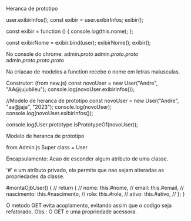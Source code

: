 Heranca de prototipo

user.exibirInfos();
const exibir = user.exibirInfos;
exibir();

const exibir = function () {
console.log(this.nome);
};

const exibirNome = exibir.bind(user);
exibirNome();
exibir();

No console do chrome:
admin._proto_
admin._proto_._proto_
admin._proto_._proto_._proto_

Na criacao de modelos a function recebe o nome em letras maiusculas.

Construtor: (from new.js)
const novoUser = new User("Andre", "AA@jujubileu");
console.log(novoUser.exibirInfos());

//Modelo de heranca de prototipo
const novoUser = new User("Andre", "aa@jaja", "2023");
console.log(novoUser);
console.log(novoUser.exibirInfos());

console.log(User.prototype.isPrototypeOf(novoUser));

Modelo de heranca de prototipo

from Admin.js
Super class = User

Encapsulamento: Acao de esconder algum atributo de uma classe.

'#' e um atributo privado, ele permite que nao sejam alteradas as propriedades da classe.

#montaOjbUser() {
// return {
// nome: this.#nome,
// email: this.#email,
// nascimento: this.#nascimento,
// role: this.#role,
// ativo: this.#ativo,
// };
}

O metodo GET evita acoplamento, evitando assim que o codigo seja refatorado.
Obs.: O GET e uma propriedade acessora.
